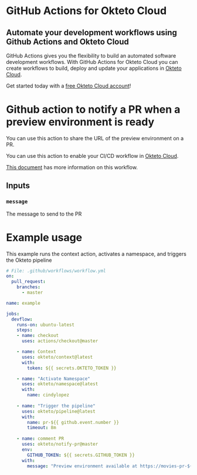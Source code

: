 # GitHub Actions for Okteto Cloud

## Automate your development workflows using Github Actions and Okteto Cloud
GitHub Actions gives you the flexibility to build an automated software development workflows. With GitHub Actions for Okteto Cloud you can create workflows to build, deploy and update your applications in [Okteto Cloud](https://cloud.okteto.com).

Get started today with a [free Okteto Cloud account](https://cloud.okteto.com)!

# Github action to notify a PR when a preview environment is ready

You can use this action to share the URL of the preview environment on a PR.

You can use this action to enable your CI/CD workflow in [Okteto Cloud](https://cloud.okteto.com).

[This document](https://okteto.com/docs/tutorials/getting-started-with-pipelines/index.html) has more information on this workflow.

## Inputs

### `message`

The message to send to the PR


# Example usage

This example runs the context action, activates a namespace, and triggers the Okteto pipeline

```yaml
# File: .github/workflows/workflow.yml
on:
  pull_request:
    branches:
      - master

name: example

jobs:
  devflow:
    runs-on: ubuntu-latest
    steps:
    - name: checkout
      uses: actions/checkout@master    

    - name: Context
      uses: okteto/context@latest
      with:
        token: ${{ secrets.OKTETO_TOKEN }}

    - name: "Activate Namespace"
      uses: okteto/namespace@latest
      with:
        name: cindylopez
    
    - name: "Trigger the pipeline"
      uses: okteto/pipeline@latest
      with:
        name: pr-${{ github.event.number }}
        timeout: 8m
    
    - name: comment PR
      uses: okteto/notify-pr@master
      env:
        GITHUB_TOKEN: ${{ secrets.GITHUB_TOKEN }}
      with:
        message: "Preview environment available at https://movies-pr-${{ github.event.number }}-cindylopez.cloud.okteto.net"
```
